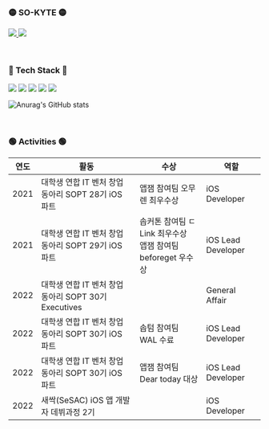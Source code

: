 ###  🟡 SO-KYTE 🟡
<a href="https://receptive-humidity-bf2.notion.site/Kim-So-Yeon-a20c35fb42cf4daa8d5e2a376a5b8a38"> <img src="https://img.shields.io/badge/Notion-black?style=flat&logo=Notion&logoColor=white"/> </a>
<a href="https://so-kyte.tistory.com/"> <img src="https://img.shields.io/badge/Tech Blog-black?style=flat&logo=Swift&logoColor=white"/> </a> 
 
<br/>

###  🔵 Tech Stack 🔵
<p alighn = "center">
  
<img src="https://img.shields.io/badge/Swift-red?style=flat-square&logo=Swift&logoColor=white"/>
<img src="https://img.shields.io/badge/Java-orange?style=flat-square&logo=Java&logoColor=white"/>
<img src="https://img.shields.io/badge/C/C++-darkblue?style=flat-square&logo=C&logoColor=white"/>
  
<img src="https://img.shields.io/badge/Adobe-black?style=flat-square&logo=Adobe&logoColor=white"/>
<img src="https://img.shields.io/badge/Figma-purple?style=flat-square&logo=Figma&logoColor=white"/>
  

</p>

![Anurag's GitHub stats](https://github-readme-stats.vercel.app/api?username=pcsoyeon&&show_icons=true&theme=graywhite)

<br/>

###  🟢 Activities 🟢
| 연도 | 활동 | 수상 | 역할 |
|----|----|-------|----|
| 2021 |	대학생 연합 IT 벤처 창업 동아리 SOPT 28기 iOS 파트 | 앱잼 참여팀 오무렌 최우수상 | iOS Developer |
| 2021 | 대학생 연합 IT 벤처 창업 동아리 SOPT 29기 iOS 파트 | 솝커톤 참여팀 ㄷLink 최우수상 <br/> 앱잼 참여팀 beforeget 우수상 | iOS Lead Developer |
| 2022 | 대학생 연합 IT 벤처 창업 동아리 SOPT 30기 Executives |  | General Affair |
| 2022 | 대학생 연합 IT 벤처 창업 동아리 SOPT 30기 iOS 파트 | 솝텀 참여팀 WAL 수료 | iOS Lead Developer |
| 2022 | 대학생 연합 IT 벤처 창업 동아리 SOPT 30기 iOS 파트 | 앱잼 참여팀 Dear today 대상 | iOS Lead Developer |
| 2022 | 새싹(SeSAC) iOS 앱 개발자 데뷔과정 2기 |  | iOS Developer |

<!--
**pcsoyeon/pcsoyeon** is a ✨ _special_ ✨ repository because its `README.md` (this file) appears on your GitHub profile.

Here are some ideas to get you started:

- 🔭 I’m currently working on ...
- 🌱 I’m currently learning ...
- 👯 I’m looking to collaborate on ...
- 🤔 I’m looking for help with ...
- 💬 Ask me about ...
- 📫 How to reach me: ...
- 😄 Pronouns: ...
- ⚡ Fun fact: ...
-->
